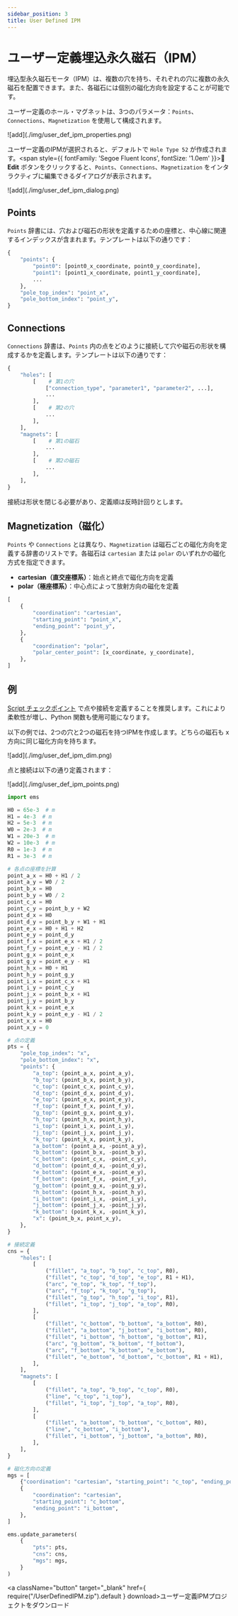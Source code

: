 ```yaml
---
sidebar_position: 3
title: User Defined IPM
---
```

# ユーザー定義埋込永久磁石（IPM）

埋込型永久磁石モータ（IPM）は、複数の穴を持ち、それぞれの穴に複数の永久磁石を配置できます。また、各磁石には個別の磁化方向を設定することが可能です。

ユーザー定義のホール・マグネットは、3つのパラメータ：`Points`、`Connections`、`Magnetization` を使用して構成されます。

<p class="ems">![add](./img/user_def_ipm_properties.png)</p>

ユーザー定義のIPMが選択されると、デフォルトで `Hole Type 52` が作成されます。<span style={{ fontFamily: 'Segoe Fluent Icons', fontSize: '1.0em' }}>&#xE70F;</span> **Edit** ボタンをクリックすると、`Points`、`Connections`、`Magnetization` をインタラクティブに編集できるダイアログが表示されます。

<p class="ems">![add](./img/user_def_ipm_dialog.png)</p>

## Points

`Points` 辞書には、穴および磁石の形状を定義するための座標と、中心線に関連するインデックスが含まれます。テンプレートは以下の通りです：

```python
{
    "points": {
        "point0": [point0_x_coordinate, point0_y_coordinate],
        "point1": [point1_x_coordinate, point1_y_coordinate],
        ...
    },
    "pole_top_index": "point_x",
    "pole_bottom_index": "point_y",
}
````

## Connections

`Connections` 辞書は、`Points` 内の点をどのように接続して穴や磁石の形状を構成するかを定義します。テンプレートは以下の通りです：

```python
{
    "holes": [
        [    # 第1の穴
            ["connection_type", "parameter1", "parameter2", ...],
            ...
        ],
        [    # 第2の穴
            ...
        ],
    ],
    "magnets": [
        [    # 第1の磁石
            ...
        ],
        [    # 第2の磁石
            ...
        ],
    ],
}
```

接続は形状を閉じる必要があり、定義順は反時計回りとします。

## Magnetization（磁化）

`Points` や `Connections` とは異なり、`Magnetization` は磁石ごとの磁化方向を定義する辞書のリストです。各磁石は `cartesian` または `polar` のいずれかの磁化方式を指定できます。

* **cartesian（直交座標系）**：始点と終点で磁化方向を定義
* **polar（極座標系）**：中心点によって放射方向の磁化を定義

```python
[
    {
        "coordination": "cartesian",
        "starting_point": "point_x",
        "ending_point": "point_y",
    },
    {
        "coordination": "polar",
        "polar_center_point": [x_coordinate, y_coordinate],
    },
]
```

## 例

[Script チェックポイント](https://emsolution-ssil.github.io/eMotorSolutionDoc/docs/docs/script) で点や接続を定義することを推奨します。これにより柔軟性が増し、Python 関数も使用可能になります。

以下の例では、2つの穴と2つの磁石を持つIPMを作成します。どちらの磁石も x 方向に同じ磁化方向を持ちます。

<p class="ems">![add](./img/user_def_ipm_dim.png)</p>

点と接続は以下の通り定義されます：

<p class="ems">![add](./img/user_def_ipm_points.png)</p>

```python
import ems

H0 = 65e-3  # m
H1 = 4e-3  # m
H2 = 5e-3  # m
W0 = 2e-3  # m
W1 = 20e-3  # m
W2 = 10e-3  # m
R0 = 1e-3  # m
R1 = 3e-3  # m

# 各点の座標を計算
point_a_x = H0 + H1 / 2
point_a_y = W0 / 2
point_b_x = H0
point_b_y = W0 / 2
point_c_x = H0
point_c_y = point_b_y + W2
point_d_x = H0
point_d_y = point_b_y + W1 + H1
point_e_x = H0 + H1 + H2
point_e_y = point_d_y
point_f_x = point_e_x + H1 / 2
point_f_y = point_e_y - H1 / 2
point_g_x = point_e_x
point_g_y = point_e_y - H1
point_h_x = H0 + H1
point_h_y = point_g_y
point_i_x = point_c_x + H1
point_i_y = point_c_y
point_j_x = point_b_x + H1
point_j_y = point_b_y
point_k_x = point_e_x
point_k_y = point_e_y - H1 / 2
point_x_x = H0
point_x_y = 0

# 点の定義
pts = {
    "pole_top_index": "x",
    "pole_bottom_index": "x",
    "points": {
        "a_top": (point_a_x, point_a_y),
        "b_top": (point_b_x, point_b_y),
        "c_top": (point_c_x, point_c_y),
        "d_top": (point_d_x, point_d_y),
        "e_top": (point_e_x, point_e_y),
        "f_top": (point_f_x, point_f_y),
        "g_top": (point_g_x, point_g_y),
        "h_top": (point_h_x, point_h_y),
        "i_top": (point_i_x, point_i_y),
        "j_top": (point_j_x, point_j_y),
        "k_top": (point_k_x, point_k_y),
        "a_bottom": (point_a_x, -point_a_y),
        "b_bottom": (point_b_x, -point_b_y),
        "c_bottom": (point_c_x, -point_c_y),
        "d_bottom": (point_d_x, -point_d_y),
        "e_bottom": (point_e_x, -point_e_y),
        "f_bottom": (point_f_x, -point_f_y),
        "g_bottom": (point_g_x, -point_g_y),
        "h_bottom": (point_h_x, -point_h_y),
        "i_bottom": (point_i_x, -point_i_y),
        "j_bottom": (point_j_x, -point_j_y),
        "k_bottom": (point_k_x, -point_k_y),
        "x": (point_b_x, point_x_y),
    },
}

# 接続定義
cns = {
    "holes": [
        [
            ("fillet", "a_top", "b_top", "c_top", R0),
            ("fillet", "c_top", "d_top", "e_top", R1 + H1),
            ("arc", "e_top", "k_top", "f_top"),
            ("arc", "f_top", "k_top", "g_top"),
            ("fillet", "g_top", "h_top", "i_top", R1),
            ("fillet", "i_top", "j_top", "a_top", R0),
        ],
        [
            ("fillet", "c_bottom", "b_bottom", "a_bottom", R0),
            ("fillet", "a_bottom", "j_bottom", "i_bottom", R0),
            ("fillet", "i_bottom", "h_bottom", "g_bottom", R1),
            ("arc", "g_bottom", "k_bottom", "f_bottom"),
            ("arc", "f_bottom", "k_bottom", "e_bottom"),
            ("fillet", "e_bottom", "d_bottom", "c_bottom", R1 + H1),
        ],
    ],
    "magnets": [
        [
            ("fillet", "a_top", "b_top", "c_top", R0),
            ("line", "c_top", "i_top"),
            ("fillet", "i_top", "j_top", "a_top", R0),
        ],
        [
            ("fillet", "a_bottom", "b_bottom", "c_bottom", R0),
            ("line", "c_bottom", "i_bottom"),
            ("fillet", "i_bottom", "j_bottom", "a_bottom", R0),
        ],
    ],
}

# 磁化方向の定義
mgs = [
    {"coordination": "cartesian", "starting_point": "c_top", "ending_point": "i_top"},
    {
        "coordination": "cartesian",
        "starting_point": "c_bottom",
        "ending_point": "i_bottom",
    },
]

ems.update_parameters(
    {
        "pts": pts,
        "cns": cns,
        "mgs": mgs,
    }
)
```

<a className="button" target="\_blank" href={ require("/UserDefinedIPM.zip").default } download>ユーザー定義IPMプロジェクトをダウンロード</a>

